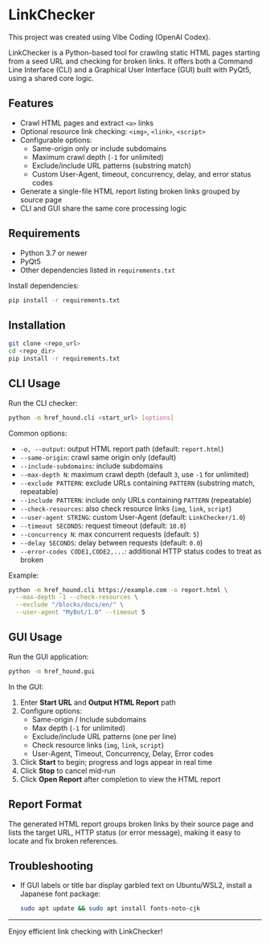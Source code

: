# LinkChecker

This project was created using Vibe Coding (OpenAI Codex).

LinkChecker is a Python-based tool for crawling static HTML pages starting from a seed URL and checking for broken links. It offers both a Command Line Interface (CLI) and a Graphical User Interface (GUI) built with PyQt5, using a shared core logic.

## Features

- Crawl HTML pages and extract `<a>` links
- Optional resource link checking: `<img>`, `<link>`, `<script>`
- Configurable options:
  - Same-origin only or include subdomains
  - Maximum crawl depth (`-1` for unlimited)
  - Exclude/include URL patterns (substring match)
  - Custom User-Agent, timeout, concurrency, delay, and error status codes
- Generate a single-file HTML report listing broken links grouped by source page
- CLI and GUI share the same core processing logic

## Requirements

- Python 3.7 or newer
- PyQt5
- Other dependencies listed in `requirements.txt`

Install dependencies:
```bash
pip install -r requirements.txt
```

## Installation

```bash
git clone <repo_url>
cd <repo_dir>
pip install -r requirements.txt
```

## CLI Usage

Run the CLI checker:
```bash
python -m href_hound.cli <start_url> [options]
```

Common options:
- `-o, --output`: output HTML report path (default: `report.html`)
- `--same-origin`: crawl same origin only (default)
- `--include-subdomains`: include subdomains
- `--max-depth N`: maximum crawl depth (default `3`, use `-1` for unlimited)
- `--exclude PATTERN`: exclude URLs containing `PATTERN` (substring match, repeatable)
- `--include PATTERN`: include only URLs containing `PATTERN` (repeatable)
- `--check-resources`: also check resource links (`img`, `link`, `script`)
- `--user-agent STRING`: custom User-Agent (default: `LinkChecker/1.0`)
- `--timeout SECONDS`: request timeout (default: `10.0`)
- `--concurrency N`: max concurrent requests (default: `5`)
- `--delay SECONDS`: delay between requests (default: `0.0`)
- `--error-codes CODE1,CODE2,...`: additional HTTP status codes to treat as broken

Example:
```bash
python -m href_hound.cli https://example.com -o report.html \
  --max-depth -1 --check-resources \
  --exclude "/blocks/docs/en/" \
  --user-agent "MyBot/1.0" --timeout 5
```

## GUI Usage

Run the GUI application:
```bash
python -m href_hound.gui
```

In the GUI:
1. Enter **Start URL** and **Output HTML Report** path
2. Configure options:
   - Same-origin / Include subdomains
   - Max depth (`-1` for unlimited)
   - Exclude/include URL patterns (one per line)
   - Check resource links (`img`, `link`, `script`)
   - User-Agent, Timeout, Concurrency, Delay, Error codes
3. Click **Start** to begin; progress and logs appear in real time
4. Click **Stop** to cancel mid-run
5. Click **Open Report** after completion to view the HTML report

## Report Format

The generated HTML report groups broken links by their source page and lists the target URL, HTTP status (or error message), making it easy to locate and fix broken references.

## Troubleshooting

- If GUI labels or title bar display garbled text on Ubuntu/WSL2, install a Japanese font package:
  ```bash
  sudo apt update && sudo apt install fonts-noto-cjk
  ```

---
Enjoy efficient link checking with LinkChecker!